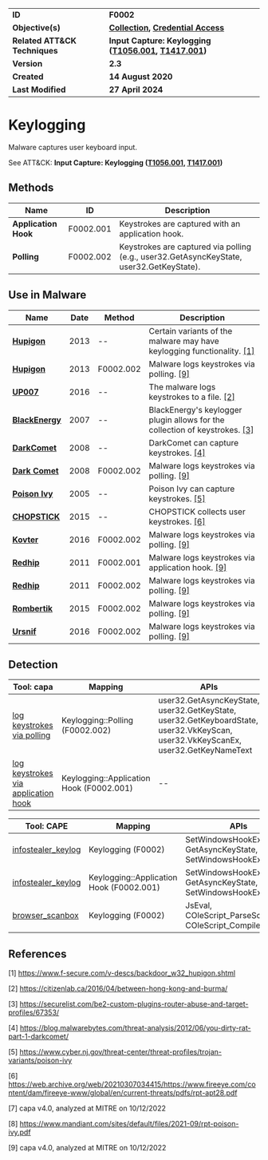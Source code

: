 <table>
<tr>
<td><b>ID</b></td>
<td><b>F0002</b></td>
</tr>
<tr>
<td><b>Objective(s)</b></td>
<td><b><a href="../collection">Collection</a>, <a href="../credential-access">Credential Access</a></b></td>
</tr>
<tr>
<td><b>Related ATT&CK Techniques</b></td>
<td><b>Input Capture: Keylogging (<a href="https://attack.mitre.org/techniques/T1056/001">T1056.001</a>, <a href="https://attack.mitre.org/techniques/T1417/001/">T1417.001</a>)</b></td>
</tr>
<tr>
<td><b>Version</b></td>
<td><b>2.3</b></td>
</tr>
<tr>
<td><b>Created</b></td>
<td><b>14 August 2020</b></td>
</tr>
<tr>
<td><b>Last Modified</b></td>
<td><b>27 April 2024</b></td>
</tr>
</table>


# Keylogging

Malware captures user keyboard input.

See ATT&CK: **Input Capture: Keylogging ([T1056.001](https://attack.mitre.org/techniques/T1056/001), [T1417.001](https://attack.mitre.org/techniques/T1417/001/))**

## Methods

|Name|ID|Description|
|---|---|---|
|**Application Hook**|F0002.001|Keystrokes are captured with an application hook.|
|**Polling**|F0002.002|Keystrokes are captured via polling (e.g., user32.GetAsyncKeyState, user32.GetKeyState).|

## Use in Malware

|Name|Date|Method|Description|
|---|---|---|---|
|[**Hupigon**](../xample-malware/hupigon.md)|2013|--|Certain variants of the malware may have keylogging functionality. [[1]](#1)|
|[**Hupigon**](../xample-malware/hupigon.md)|2013|F0002.002|Malware logs keystrokes via polling. [[9]](#9)|
|[**UP007**](../xample-malware/up007.md)|2016|--|The malware logs keystrokes to a file. [[2]](#2)|
|[**BlackEnergy**](../xample-malware/blackenergy.md)|2007|--|BlackEnergy's keylogger plugin allows for the collection of keystrokes. [[3]](#3)|
|[**DarkComet**](../xample-malware/dark-comet.md)|2008|--|DarkComet can capture keystrokes.  [[4]](#4)|
|[**Dark Comet**](../xample-malware/dark-comet.md)|2008|F0002.002|Malware logs keystrokes via polling. [[9]](#9)|
|[**Poison Ivy**](../xample-malware/poison-ivy.md)|2005|--|Poison Ivy can capture keystrokes.  [[5]](#5)|
|[**CHOPSTICK**](../xample-malware/chopstick.md)|2015|--|CHOPSTICK collects user keystrokes. [[6]](#6)|
|[**Kovter**](../xample-malware/kovter.md)|2016|F0002.002|Malware logs keystrokes via polling. [[9]](#9)|
|[**Redhip**](../xample-malware/redhip.md)|2011|F0002.001|Malware logs keystrokes via application hook. [[9]](#9)|
|[**Redhip**](../xample-malware/redhip.md)|2011|F0002.002|Malware logs keystrokes via polling. [[9]](#9)|
|[**Rombertik**](../xample-malware/rombertik.md)|2015|F0002.002|Malware logs keystrokes via polling. [[9]](#9)|
|[**Ursnif**](../xample-malware/ursnif.md)|2016|F0002.002|Malware logs keystrokes via polling. [[9]](#9)|

## Detection

|Tool: capa|Mapping|APIs|
|---|---|---|
|[log keystrokes via polling](https://github.com/mandiant/capa-rules/blob/master/collection/keylog/log-keystrokes-via-polling.yml)|Keylogging::Polling (F0002.002)|user32.GetAsyncKeyState, user32.GetKeyState, user32.GetKeyboardState, user32.VkKeyScan, user32.VkKeyScanEx, user32.GetKeyNameText|
|[log keystrokes via application hook](https://github.com/mandiant/capa-rules/blob/master/collection/keylog/log-keystrokes-via-application-hook.yml)|Keylogging::Application Hook (F0002.001)|--|

|Tool: CAPE|Mapping|APIs|
|---|---|---|
|[infostealer_keylog](https://github.com/CAPESandbox/community/tree/master/modules/signatures/windows/infostealer_keylog.py)|Keylogging (F0002)|SetWindowsHookExA, GetAsyncKeyState, SetWindowsHookExW|
|[infostealer_keylog](https://github.com/CAPESandbox/community/tree/master/modules/signatures/windows/infostealer_keylog.py)|Keylogging::Application Hook (F0002.001)|SetWindowsHookExA, GetAsyncKeyState, SetWindowsHookExW|
|[browser_scanbox](https://github.com/CAPESandbox/community/tree/master/modules/signatures/windows/browser_scanbox.py)|Keylogging (F0002)|JsEval, COleScript_ParseScriptText, COleScript_Compile|

## References

<a name="1">[1]</a> https://www.f-secure.com/v-descs/backdoor_w32_hupigon.shtml

<a name="2">[2]</a> https://citizenlab.ca/2016/04/between-hong-kong-and-burma/

<a name="3">[3]</a> https://securelist.com/be2-custom-plugins-router-abuse-and-target-profiles/67353/

<a name="4">[4]</a> https://blog.malwarebytes.com/threat-analysis/2012/06/you-dirty-rat-part-1-darkcomet/

<a name="5">[5]</a> https://www.cyber.nj.gov/threat-center/threat-profiles/trojan-variants/poison-ivy

<a name="6">[6]</a> https://web.archive.org/web/20210307034415/https://www.fireeye.com/content/dam/fireeye-www/global/en/current-threats/pdfs/rpt-apt28.pdf

<a name="7">[7]</a> capa v4.0, analyzed at MITRE on 10/12/2022

<a name="8">[8]</a> https://www.mandiant.com/sites/default/files/2021-09/rpt-poison-ivy.pdf

<a name="9">[9]</a> capa v4.0, analyzed at MITRE on 10/12/2022

